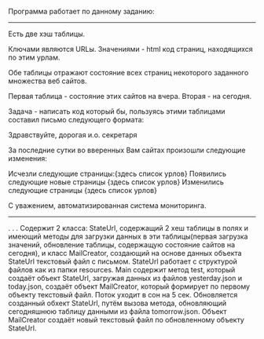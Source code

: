 Программа работает по данному заданию: 
***************************************
Есть две хэш таблицы.

Ключами являются URLы.
Значениями - html код страниц, находящихся по этим урлам.

Обе таблицы отражают состояние всех страниц некоторого заданного
множества веб сайтов.

Первая таблица - состояние этих сайтов на вчера.
Вторая - на сегодня.

Задача - написать код который бы, пользуясь этими таблицами составил
письмо следующего формата:

Здравствуйте, дорогая и.о. секретаря

За последние сутки во вверенных Вам сайтах произошли следующие изменения:

Исчезли следующие страницы:{здесь список урлов}
Появились следующие новые страницы {здесь список урлов}
Изменились следующие страницы {здесь список урлов}

С уважением,
автоматизированная система
мониторинга.
***************************************
.
.
.
Содержит 2 класса: StateUrl, содержащий 2 хеш таблицы в полях и имеющий методы для загрузки данных в эти таблицы(первая загрузка значений,
обновление таблицы, содержащую состояние сайтов на сегодня), и класс MailCreator, создающий на основе данных объекта StateUrl текстовый файл с письмом.
StateUrl работает с структурой файлов как из папки resources.
Main содержит метод test, который создаёт объект StateUrl, загружая данных из файлов yesterday.json и today.json,
создаёт объект MailCreator, который формирует по первому объекту текстовый файл. Поток уходит в сон на 5 сек. Обновляется
созданный обхект StateUrl, путём вызова метода, обновляющий сегодняшнюю таблицу данными из файла tomorrow.json. Объект
MailCreator создаёт новый текстовый файл по обновленному объекту StateUrl.
